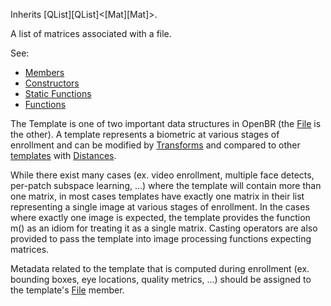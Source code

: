 <!-- TEMPLATE -->

Inherits [QList][QList]&lt;[Mat][Mat]&gt;.

A list of matrices associated with a file.

See:

* [Members](members.md)
* [Constructors](constructors.md)
* [Static Functions](statics.md)
* [Functions](functions.md)

The Template is one of two important data structures in OpenBR (the [File](../file/file.md) is the other).
A template represents a biometric at various stages of enrollment and can be modified by [Transforms](../transform/transform.md) and compared to other [templates](template.md) with [Distances](../distance/distance.md).

While there exist many cases (ex. video enrollment, multiple face detects, per-patch subspace learning, ...) where the template will contain more than one matrix,
in most cases templates have exactly one matrix in their list representing a single image at various stages of enrollment.
In the cases where exactly one image is expected, the template provides the function m() as an idiom for treating it as a single matrix.
Casting operators are also provided to pass the template into image processing functions expecting matrices.

Metadata related to the template that is computed during enrollment (ex. bounding boxes, eye locations, quality metrics, ...) should be assigned to the template's [File](members.md#file) member.
